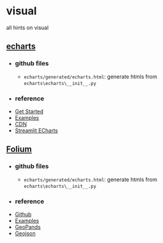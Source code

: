 # visual
all hints on visual


## [echarts](https://echarts.apache.org/)
- ### github files
  - `echarts/generated/echarts.html`: generate htmls from `echarts\echarts\__init__.py`
- ### reference
- [Get Started](https://echarts.apache.org/handbook/en/get-started/)
- [Examples](https://echarts.apache.org/examples/en/index.html)
- [CDN](https://www.jsdelivr.com/package/npm/echarts)
- [Streamlit ECharts](https://echarts.streamlit.app/)

## [Folium](https://python-visualization.github.io/folium/latest/)
- ### github files
  - `echarts/generated/echarts.html`: generate htmls from `echarts\echarts\__init__.py`
- ### reference
- [Github](https://github.com/python-visualization/folium)
- [Examples](https://github.com/python-visualization/folium/tree/main/examples)
- [GeoPands](https://geopandas.org/en/latest/index.html)
- [Geojson](https://github.com/yezongyang/china-geojson)